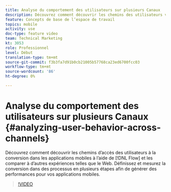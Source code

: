 ```yaml
---
title: Analyse du comportement des utilisateurs sur plusieurs Canaux
description: Découvrez comment découvrir les chemins des utilisateurs vers la conversion dans les applications mobiles à l’aide du flux et les comparer à d’autres expériences telles que le Web. Définissez et mesurez la conversion dans des processus en plusieurs étapes afin de générer des performances pour vos applications mobiles.
feature: Concepts de base de l’espace de travail
topics: mobile
activity: use
doc-type: feature video
team: Technical Marketing
kt: 3053
role: Professionnel
level: Début
translation-type: tm+mt
source-git-commit: f3b3fa7d91b0cb21005b57768ca23ed6700fcc03
workflow-type: tm+mt
source-wordcount: '86'
ht-degree: 0%

---
```



# Analyse du comportement des utilisateurs sur plusieurs Canaux {#analyzing-user-behavior-across-channels}

Découvrez comment découvrir les chemins d’accès des utilisateurs à la conversion dans les applications mobiles à l’aide de [!DNL Flow] et les comparer à d’autres expériences telles que le Web. Définissez et mesurez la conversion dans des processus en plusieurs étapes afin de générer des performances pour vos applications mobiles.

>[!VIDEO](https://video.tv.adobe.com/v/27824/?quality=12)
